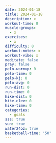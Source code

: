 ```yaml
---
date: 2024-01-18
title: 2024-01-18
description: x
workout-time: 0
muscle-groups:
  - x
exercises:
  - x
difficulty: 0
workout-notes: x
workout-vibe: x
meditate: false
pray: false
pelo-warmup: 0
pelo-time: 0
pelo-kj: 0
pelo-avg: 0
run-dist: 0
run-time: 0
hike-dist: 0
hike-elev: 0
hike-time: 0
categories:
  - goals
sss: true
sun: true
water24oz: true
basketball-time: "50"
---
```


